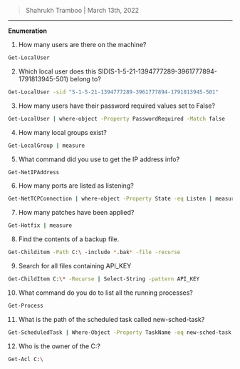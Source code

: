 > Shahrukh Tramboo | March 13th, 2022

--------------------------------------

**Enumeration**

1.	How many users are there on the machine?
```bash
Get-LocalUser
```

2.	Which local user does this SID(S-1-5-21-1394777289-3961777894-1791813945-501) belong to?
```bash
Get-LocalUser -sid "S-1-5-21-1394777289-3961777894-1791813945-501"
```

3.	How many users have their password required values set to False?
```bash
Get-LocalUser | where-object -Property PasswordRequired -Match false
```

4.	How many local groups exist?
```bash
Get-LocalGroup | measure
```

5.	What command did you use to get the IP address info?
```bash
Get-NetIPAddress
```

6.	How many ports are listed as listening?
```bash
Get-NetTCPConnection | where-object -Property State -eq Listen | measure
```

7.	How many patches have been applied?
```bash
Get-Hotfix | measure
```

8.	Find the contents of a backup file.
```bash
Get-Childitem -Path C:\ -include *.bak* -file -recurse
```

9.	Search for all files containing API_KEY
```bash
Get-ChildItem C:\* -Recurse | Select-String -pattern API_KEY
```

10.	What command do you do to list all the running processes?
```bash
Get-Process
```

11.	What is the path of the scheduled task called new-sched-task?
```bash
Get-ScheduledTask | Where-Object -Property TaskName -eq new-sched-task
```

12.	Who is the owner of the C:\?
```bash
Get-Acl C:\
```

